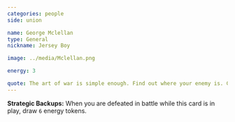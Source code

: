 ```yaml
---
categories: people
side: union

name: George Mclellan
type: General
nickname: Jersey Boy

image: ../media/Mclellan.png

energy: 3

quote: The art of war is simple enough. Find out where your enemy is. Get at him as soon as you can. Strike him as hard as you can, and keep moving on.
---
```


**Strategic Backups:** When you are defeated in battle while this card is in play, draw ```6``` energy tokens.
